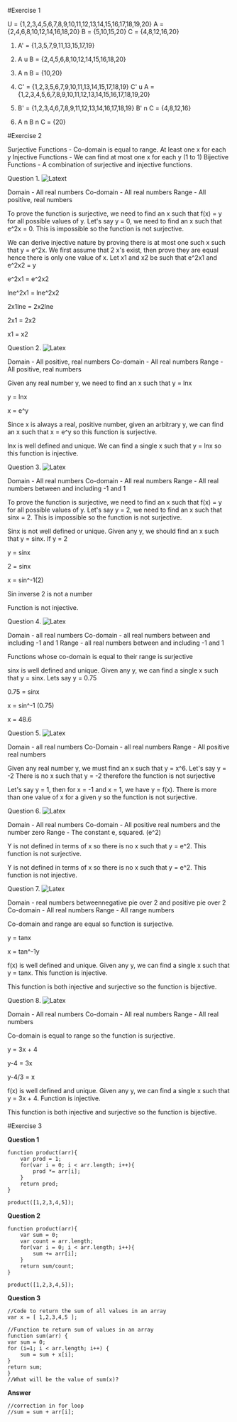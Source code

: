 #Exercise 1

U = {1,2,3,4,5,6,7,8,9,10,11,12,13,14,15,16,17,18,19,20}
A = {2,4,6,8,10,12,14,16,18,20}
B = {5,10,15,20}
C = {4,8,12,16,20}

1. A' = {1,3,5,7,9,11,13,15,17,19}

2. A u B = {2,4,5,6,8,10,12,14,15,16,18,20}

3. A n B = {10,20}

4. C' = {1,2,3,5,6,7,9,10,11,13,14,15,17,18,19}
    C' u A = {1,2,3,4,5,6,7,8,9,10,11,12,13,14,15,16,17,18,19,20}

5. B' = {1,2,3,4,6,7,8,9,11,12,13,14,16,17,18,19}
    B' n C = {4,8,12,16}

6. A n B n C = {20}


#Exercise 2

Surjective Functions - Co-domain is equal to range. At least one x for each y
Injective Functions - We can find at most one x for each y (1 to 1)
Bijective Functions - A combination of surjective and injective functions.

Question 1. ![Latext](http://quicklatex.com/cache3/9e/ql_e7547ab5f838ef73d1772c8d700e509e_l3.png)

Domain - All real numbers
Co-domain - All real numbers
Range - All positive, real numbers

To prove the function is surjective, we need to find an x such that f(x) = y for all possible values of y. Let's say y = 0, we need to find an x such that e^2x = 0. This is impossible so the function is not surjective.

We can derive injective nature by proving there is at most one such x such that y = e^2x. We first assume that 2 x's exist, then prove they are equal hence there is only one value of x. Let x1 and x2 be such that e^2x1 and e^2x2 = y

e^2x1 = e^2x2

lne^2x1 = lne^2x2

2x1lne = 2x2lne

2x1 = 2x2

x1 = x2

Question 2. ![Latex](http://quicklatex.com/cache3/80/ql_2824d7301ae620fb8d7742b0875da380_l3.png)

Domain - All positive, real numbers
Co-domain - All real numbers
Range - All positive, real numbers

Given any real number y, we need to find an x such that y = lnx

y = lnx

x = e^y

Since x is always a real, positive number, given an arbitrary y, we can find an x such that x = e^y so this function is surjective.

lnx is well defined and unique. We can find a single x such that y = lnx so this function is injective.

Question 3. ![Latex](http://quicklatex.com/cache3/69/ql_8ab4bb8dc6d0e9498ab5f108c6311769_l3.png)

Domain - All real numbers
Co-domain - All real numbers
Range - All real numbers between and including -1 and 1


To prove the function is surjective, we need to find an x such that f(x) = y for all possible values of y. Let's say y = 2, we need to find an x such that sinx = 2. This is impossible so the function is not surjective.

Sinx is not well defined or unique. Given any y, we should find an x such that y = sinx. If y = 2

y = sinx

2 = sinx

x = sin^-1(2)

Sin inverse 2 is not a number

Function is not injective.

Question 4. ![Latex](http://quicklatex.com/cache3/a8/ql_f7b74c4a40cd67747d5651e633c49fa8_l3.png)

Domain - all real numbers
Co-domain - all real numbers between and including -1 and 1
Range - all real numbers between and including -1 and 1

Functions whose co-domain is equal to their range is surjective

sinx is well defined and unique. Given any y, we can  find a single x such that y = sinx. Lets say y = 0.75

0.75 = sinx

x = sin^-1 (0.75)

x = 48.6

Question 5. ![Latex](http://quicklatex.com/cache3/d0/ql_4c9aec85d1fadd19c546bc16da988bd0_l3.png)

Domain - all real numbers
Co-Domain - all real numbers
Range - All positive real numbers

Given any real number y, we must find an x such that y = x^6. Let's say y = -2
There is no x such that y = -2 therefore the function is not surjective

Let's say y = 1, then for x = -1 and x = 1, we have y = f(x). There is more than one value of x for a given y so the function is not surjective. 

Question 6. ![Latex](http://quicklatex.com/cache3/e9/ql_d9eeac118c4faacbedf11683a3231ae9_l3.png)

Domain - All real numbers
Co-domain - All positive real numbers and the number zero
Range - The constant e, squared. (e^2)

Y is not defined in terms of x so there is no x such that y = e^2. This function is not surjective.

Y is not defined in terms of x so there is no x such that y = e^2. This function is not injective.


Question 7. ![Latex](http://quicklatex.com/cache3/cd/ql_0fe760a9baa4a1c111dc214d48dececd_l3.png)

Domain - real numbers betweennegative pie over 2 and positive pie over 2
Co-domain - All real numbers
Range - All range numbers

Co-domain and range are equal so function is surjective.

y = tanx

x = tan^-1y

f(x) is well defined and unique. Given any y, we can find a single x such that y = tanx. This function is injective. 

This function is both injective and surjective so the function is bijective. 

Question 8. ![Latex](http://quicklatex.com/cache3/d3/ql_01a264cf40200061d2fcee2def5314d3_l3.png)

Domain - All real numbers
Co-domain - All real numbers
Range - All real numbers

Co-domain is equal to range so the function is surjective.

y = 3x + 4

y-4 = 3x

y-4/3 = x

f(x) is well defined and unique. Given any y, we can find a single x such that y = 3x + 4. Function is injective. 

This function is both injective and surjective so the function is bijective. 



#Exercise 3

**Question 1**

	function product(arr){
    	var prod = 1;
    	for(var i = 0; i < arr.length; i++){
        	prod *= arr[i];
    	}
    	return prod;
	}

	product([1,2,3,4,5]);


**Question 2**

	function product(arr){
    	var sum = 0;
    	var count = arr.length;
    	for(var i = 0; i < arr.length; i++){
        	sum += arr[i];
    	}
    	return sum/count;
	}

	product([1,2,3,4,5]);

**Question 3**

	//Code to return the sum of all values in an array
	var x = [ 1,2,3,4,5 ]; 
 
	//Function to return sum of values in an array
	function sum(arr) {
  	var sum = 0;
  	for (i=1; i < arr.length; i++) {
    	sum = sum + x[i];
  	}
  	return sum;
	}
	//What will be the value of sum(x)?

**Answer**

	//correction in for loop
	//sum = sum + arr[i];





